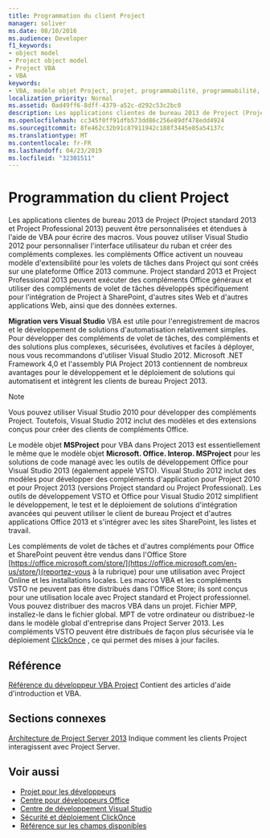 ```yaml
---
title: Programmation du client Project
manager: soliver
ms.date: 08/10/2016
ms.audience: Developer
f1_keywords:
- object model
- Project object model
- Project VBA
- VBA
keywords:
- VBA, modèle objet Project, projet, programmabilité, programmabilité, VBA de projet, Visual Basic pour applications, modèle objet Project, VBA, modèle objet, VBA, Visual Basic pour applications
localization_priority: Normal
ms.assetid: 0ad49ff6-8dff-4379-a52c-d292c53c2bc0
description: Les applications clientes de bureau 2013 de Project (Project standard 2013 et Project Professional 2013) peuvent être personnalisées et étendues à l'aide de VBA pour écrire des macros. Vous pouvez utiliser Visual Studio 2012 pour personnaliser l'interface utilisateur du ruban et créer des compléments complexes. les compléments Office activent un nouveau modèle d'extensibilité pour les volets de tâches dans Project qui sont créés sur une plateforme Office 2013 commune. Project standard 2013 et Project Professional 2013 peuvent exécuter des compléments Office généraux et utiliser des compléments de volet de tâches développés spécifiquement pour l'intégration de Project à SharePoint, d'autres sites Web et d'autres applications Web, ainsi que des données externes.
ms.openlocfilehash: cc345f0ff91dfb573dd86c256e89df478edd4924
ms.sourcegitcommit: 8fe462c32b91c87911942c188f3445e85a54137c
ms.translationtype: MT
ms.contentlocale: fr-FR
ms.lasthandoff: 04/23/2019
ms.locfileid: "32301511"
---
```

# <a name="project-client-programming"></a>Programmation du client Project

Les applications clientes de bureau 2013 de Project (Project standard 2013 et Project Professional 2013) peuvent être personnalisées et étendues à l'aide de VBA pour écrire des macros. Vous pouvez utiliser Visual Studio 2012 pour personnaliser l'interface utilisateur du ruban et créer des compléments complexes. les compléments Office activent un nouveau modèle d'extensibilité pour les volets de tâches dans Project qui sont créés sur une plateforme Office 2013 commune. Project standard 2013 et Project Professional 2013 peuvent exécuter des compléments Office généraux et utiliser des compléments de volet de tâches développés spécifiquement pour l'intégration de Project à SharePoint, d'autres sites Web et d'autres applications Web, ainsi que des données externes.
  
 **Migration vers Visual Studio** VBA est utile pour l'enregistrement de macros et le développement de solutions d'automatisation relativement simples. Pour développer des compléments de volet de tâches, des compléments et des solutions plus complexes, sécurisées, évolutives et faciles à déployer, nous vous recommandons d'utiliser Visual Studio 2012. Microsoft .NET Framework 4,0 et l'assembly PIA Project 2013 contiennent de nombreux avantages pour le développement et le déploiement de solutions qui automatisent et intègrent les clients de bureau Project 2013. 
  
> [!NOTE]
> Vous pouvez utiliser Visual Studio 2010 pour développer des compléments Project. Toutefois, Visual Studio 2012 inclut des modèles et des extensions conçus pour créer des clients de compléments Office. 
  
Le modèle objet **MSProject** pour VBA dans Project 2013 est essentiellement le même que le modèle objet **Microsoft. Office. Interop. MSProject** pour les solutions de code managé avec les outils de développement Office pour Visual Studio 2013 (également appelé VSTO). Visual Studio 2012 inclut des modèles pour développer des compléments d'application pour Project 2010 et pour Project 2013 (versions Project standard ou Project Professional). Les outils de développement VSTO et Office pour Visual Studio 2012 simplifient le développement, le test et le déploiement de solutions d'intégration avancées qui peuvent utiliser le client de bureau Project et d'autres applications Office 2013 et s'intégrer avec les sites SharePoint, les listes et travail. 
  
Les compléments de volet de tâches et d'autres compléments pour Office et SharePoint peuvent être vendus dans l'Office Store [https://office.microsoft.com/store/](https://office.microsoft.com/en-us/store/)(reportez-vous à la rubrique) pour une utilisation avec Project Online et les installations locales. Les macros VBA et les compléments VSTO ne peuvent pas être distribués dans l'Office Store; ils sont conçus pour une utilisation locale avec Project standard et Project professionnel. Vous pouvez distribuer des macros VBA dans un projet. Fichier MPP, installez-le dans le fichier global. MPT de votre ordinateur ou distribuez-le dans le modèle global d'entreprise dans Project Server 2013. Les compléments VSTO peuvent être distribués de façon plus sécurisée via le déploiement [ClickOnce](https://msdn.microsoft.com/library/t71a733d.aspx) , ce qui permet des mises à jour faciles. 
  
## <a name="reference"></a>Référence

[Référence du développeur VBA Project](https://msdn.microsoft.com/library/ee861523%28office.15%29.aspx) Contient des articles d'aide d'introduction et VBA. 
  
## <a name="related-sections"></a>Sections connexes

[Architecture de Project Server 2013](project-server-2013-architecture.md) Indique comment les clients Project interagissent avec Project Server. 
  
## <a name="see-also"></a>Voir aussi

- [Projet pour les développeurs](https://msdn.microsoft.com/office/aa905469)
- [Centre pour développeurs Office](https://dev.office.com)
- [Centre de développement Visual Studio](https://msdn.microsoft.com/vstudio/aa718325.aspx)
- [Sécurité et déploiement ClickOnce](https://msdn.microsoft.com/library/t71a733d.aspx)
- [Référence sur les champs disponibles](https://support.office.com/en-us/article/available-fields-reference-615a4563-1cc3-40f4-b66f-1b17e793a460)


